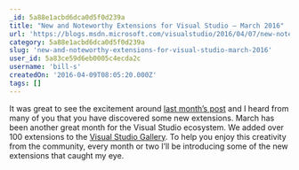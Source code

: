 ```yaml
---
_id: 5a88e1acbd6dca0d5f0d239a
title: "New and Noteworthy Extensions for Visual Studio – March 2016"
url: 'https://blogs.msdn.microsoft.com/visualstudio/2016/04/07/new-noteworthy-visual-studio-extensions-march-2016/'
category: 5a88e1acbd6dca0d5f0d239a
slug: 'new-and-noteworthy-extensions-for-visual-studio-march-2016'
user_id: 5a83ce59d6eb0005c4ecda2c
username: 'bill-s'
createdOn: '2016-04-09T08:05:20.000Z'
tags: []
---
```


It was great to see the excitement around <a href="https://blogs.msdn.microsoft.com/visualstudio/2016/03/02/new-noteworthy-visual-studio-extensions-feburary-2016/?wt.mc_id=o~msft~vsblog~insideEcoMar2016">last month’s post</a> and I heard from many of you that you have discovered some new extensions. March has been another great month for the Visual Studio ecosystem. We added over 100 extensions to the <a href="https://visualstudiogallery.msdn.microsoft.com/">Visual Studio Gallery</a>. To help you enjoy this creativity from the community, every month or two I’ll be introducing some of the new extensions that caught my eye.
